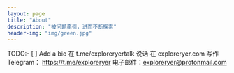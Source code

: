 ```yaml
---
layout: page
title: "About"
description: "被问题牵引，进而不断探索" 
header-img: "img/green.jpg"
---
```


TODO:- [ ] Add a bio
在 t.me/exploreryertalk 说话
在 exploreryer.com 写作
Telegram： https://t.me/exploreryer 
电子邮件：exploreryer@protonmail.com
